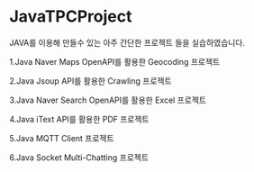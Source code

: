 # JavaTPCProject
JAVA를 이용해 만들수 있는 아주 간단한 프로젝트 들을 실습하였습니다. 

1.Java Naver Maps OpenAPI를 활용한 Geocoding 프로젝트

2.Java Jsoup API를 활용한 Crawling 프로젝트

3.Java Naver Search OpenAPI를 활용한 Excel 프로젝트

4.Java iText API를 활용한 PDF 프로젝트

5.Java MQTT Client 프로젝트

6.Java Socket Multi-Chatting 프로젝트
